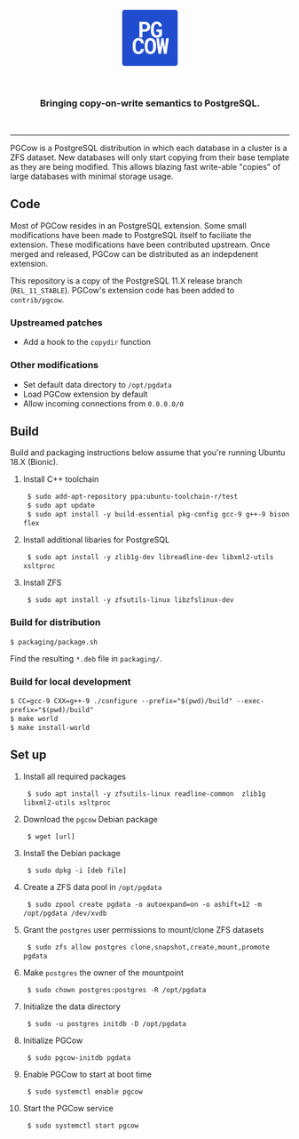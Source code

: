 <p align="center">
<img width="20%" src="./contrib/pgcow/logo.png" />
</p>
<br>
<h3 align="center">Bringing copy-on-write semantics to PostgreSQL.</h3>
<br>

---

PGCow is a PostgreSQL distribution in which each database in a cluster is a ZFS dataset. New databases will only start copying from their base template as they are being modified. This allows blazing fast write-able "copies" of large databases with minimal storage usage.

## Code
Most of PGCow resides in an PostgreSQL extension. Some small modifications have been made to PostgreSQL itself to faciliate the extension. These modifications have been contributed upstream. Once merged and released, PGCow can be distributed as an indepdenent extension.

This repository is a copy of the PostgreSQL 11.X release branch (`REL_11_STABLE`). PGCow's extension code has been added to `contrib/pgcow`.

### Upstreamed patches
* Add a hook to the `copydir` function

### Other modifications
* Set default data directory to `/opt/pgdata`
* Load PGCow extension by default
* Allow incoming connections from `0.0.0.0/0`

## Build
Build and packaging instructions below assume that you're running Ubuntu 18.X (Bionic).

1. Install C++ toolchain

        $ sudo add-apt-repository ppa:ubuntu-toolchain-r/test
        $ sudo apt update
        $ sudo apt install -y build-essential pkg-config gcc-9 g++-9 bison flex

2. Install additional libaries for PostgreSQL

        $ sudo apt install -y zlib1g-dev libreadline-dev libxml2-utils xsltproc

3. Install ZFS

        $ sudo apt install -y zfsutils-linux libzfslinux-dev

### Build for distribution

    $ packaging/package.sh

Find the resulting `*.deb` file in `packaging/`.

### Build for local development

    $ CC=gcc-9 CXX=g++-9 ./configure --prefix="$(pwd)/build" --exec-prefix="$(pwd)/build"
    $ make world
    $ make install-world

## Set up
1. Install all required packages

        $ sudo apt install -y zfsutils-linux readline-common  zlib1g libxml2-utils xsltproc

2. Download the `pgcow` Debian package

        $ wget [url]

3. Install the Debian package

        $ sudo dpkg -i [deb file]

1. Create a ZFS data pool in `/opt/pgdata`

        $ sudo zpool create pgdata -o autoexpand=on -o ashift=12 -m /opt/pgdata /dev/xvdb

2. Grant the `postgres` user permissions to mount/clone ZFS datasets

        $ sudo zfs allow postgres clone,snapshot,create,mount,promote pgdata

3. Make `postgres` the owner of the mountpoint

        $ sudo chown postgres:postgres -R /opt/pgdata

4. Initialize the data directory

        $ sudo -u postgres initdb -D /opt/pgdata

5. Initialize PGCow

        $ sudo pgcow-initdb pgdata

6. Enable PGCow to start at boot time

        $ sudo systemctl enable pgcow

7. Start the PGCow service

        $ sudo systemctl start pgcow
